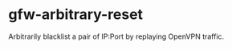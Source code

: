 gfw-arbitrary-reset
===================

Arbitrarily blacklist a pair of IP:Port by replaying OpenVPN traffic. 